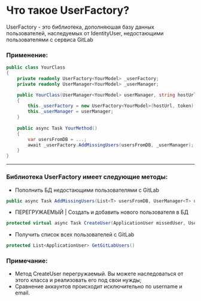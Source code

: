 # Что такое UserFactory? <br/>
UserFactory - это библиотека, дополняюшая базу данных пользователей, наследуемых от IdentityUser, недостающими пользователями с сервиса GitLab <br/>

### Применение:
```C#
public class YourClass
{
    private readonly UserFactory<YourModel> _userFactory;
    private readonly UserManager<YourModel> _userManager;

    public YourClass(UserManager<YourModel> userManager, string hostUrl, string token)
    {
        this._userFactory = new UserFactory<YourModel>(hostUrl, token)
        this._userManager = userManager;
    }
    
    public async Task YourMethod()
    {
        var usersFromDB = ...;
        await _userFactory.AddMissingUsers(usersFromDB, _userManager);
    }
}
```
***
### Библиотека UserFactory имеет следующие методы:
* Пополнить БД недостающими пользователями с GitLab
```C#
public async Task AddMissingUsers(List<T> usersFromDB, UserManager<T> userManager)
```
* ПЕРЕГРУЖАЕМЫЙ | Создать и добавить нового пользователя в БД
```C#
protected virtual async Task CreateUser(ApplicationUser missedUser, UserManager<T> userManager)
```
* Получить список всех пользователей с GitLab
```C#
protected List<ApplicationUser> GetGitLabUsers()
```
### Примечание: 
* Метод CreateUser перегружаемый. Вы можете наследоваться от этого класса и реализовать его под свои нужды;
* Сравнение аккаунтов происходит исключительно по username и email.
